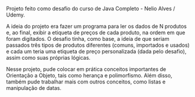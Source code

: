 Projeto feito como desafio do curso de Java Completo - Nelio Alves / Udemy.

A ideia do projeto era fazer um programa para ler os dados de N produtos e, ao final, exibir a etiqueta de preços de cada produto, na ordem em que foram digitados.
O desafio tinha, como base, a ideia de que seriam passados três tipos de produtos diferentes (comuns, importados e usados) e cada um teria uma etiqueta de preço personalizada (dada pelo desafio), assim como suas próprias lógicas.

Nesse projeto, pude colocar em prática conceitos importantes de Orientação a Objeto, tais como herança e polimorfismo. Além disso, também pude trabalhar mais com outros conceitos, como listas e manipulação de datas.
